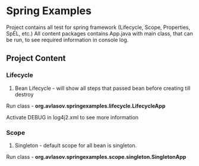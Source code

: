 # Spring Examples
Project contains all test for spring framework (Lifecycle, Scope, Properties, SpEL, etc.)
All content packages contains App.java with main class, that can be run, to see required information in console log.
## Project Content
### Lifecycle
1. Bean Lifecycle - will show all steps that passed bean before creating till destroy

Run class - **org.avlasov.springexamples.lifecycle.LifecycleApp**

Activate DEBUG in log4j2.xml to see more information
### Scope
1. Singleton - default scope for all bean is singleton.

Run class - **org.avlasov.springexamples.scope.singleton.SingletonApp**